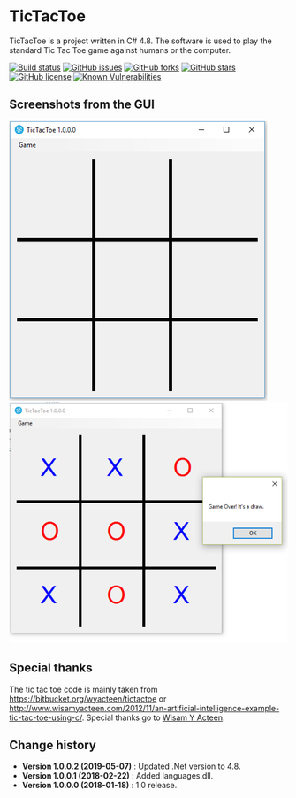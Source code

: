 # TicTacToe

TicTacToe is a project written in C# 4.8. The software is used to play the standard Tic Tac Toe game against humans or the computer.

[![Build status](https://ci.appveyor.com/api/projects/status/ayllvht5nnoy5lxc?svg=true)](https://ci.appveyor.com/project/SeppPenner/tictactoe)
[![GitHub issues](https://img.shields.io/github/issues/SeppPenner/TicTacToe.svg)](https://github.com/SeppPenner/TicTacToe/issues)
[![GitHub forks](https://img.shields.io/github/forks/SeppPenner/TicTacToe.svg)](https://github.com/SeppPenner/TicTacToe/network)
[![GitHub stars](https://img.shields.io/github/stars/SeppPenner/TicTacToe.svg)](https://github.com/SeppPenner/TicTacToe/stargazers)
[![GitHub license](https://img.shields.io/badge/license-AGPL-blue.svg)](https://raw.githubusercontent.com/SeppPenner/TicTacToe/master/License.txt)
[![Known Vulnerabilities](https://snyk.io/test/github/SeppPenner/TicTacToe/badge.svg)](https://snyk.io/test/github/SeppPenner/TicTacToe)

## Screenshots from the GUI
![Screenshot from the GUI](https://github.com/SeppPenner/TicTacToe/blob/master/Screenshot.PNG "Screenshot from the GUI")
![Screenshot 2 from the GUI](https://github.com/SeppPenner/TicTacToe/blob/master/Screenshot_2.PNG "Screenshot 2 from the GUI")

## Special thanks
The tic tac toe code is mainly taken from https://bitbucket.org/wyacteen/tictactoe or http://www.wisamyacteen.com/2012/11/an-artificial-intelligence-example-tic-tac-toe-using-c/.
Special thanks go to [Wisam Y Acteen](http://www.wisamyacteen.com/about-me/).

Change history
--------------
* **Version 1.0.0.2 (2019-05-07)** : Updated .Net version to 4.8.
* **Version 1.0.0.1 (2018-02-22)** : Added languages.dll.
* **Version 1.0.0.0 (2018-01-18)** : 1.0 release.
